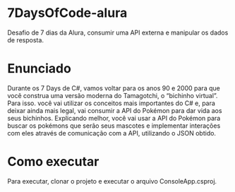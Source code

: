# 7DaysOfCode-alura

Desafio de 7 dias da Alura, consumir uma API externa e manipular os dados de resposta.

# Enunciado

Durante os 7 Days de C#, vamos voltar para os anos 90 e 2000 para que você construa uma versão moderna do Tamagotchi, o “bichinho virtual”. Para isso. você vai utilizar os conceitos mais importantes do C# e, para deixar ainda mais legal, vai consumir a API do Pokémon para dar vida aos seus bichinhos. Explicando melhor, você vai usar a API do Pokémon para buscar os pokémons que serão seus mascotes e implementar interações com eles através de comunicação com a API, utilizando o JSON obtido.

# Como executar

Para executar, clonar o projeto e executar o arquivo ConsoleApp.csproj.
